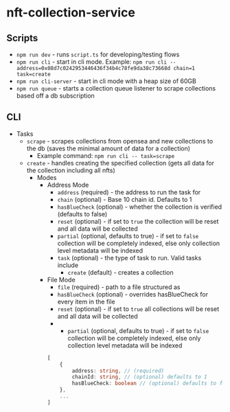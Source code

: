 # nft-collection-service

## Scripts
<!-- * `npm run serve` - starts the program in production mode (not yet implemented) -->
* `npm run dev` - runs `script.ts` for developing/testing flows
* `npm run cli` - start in cli mode. Example: `npm run cli -- address=0x08d7c0242953446436f34b4c78fe9da38c73668d chain=1 task=create`
* `npm run cli-server` - start in cli mode with a heap size of 60GB
* `npm run queue` - starts a collection queue listener to scrape collections based off a db subscription 
## CLI 

* Tasks
    * `scrape` - scrapes collections from opensea and new collections to the db (saves the minimal amount of data for a collection)
        * Example command: `npm run cli -- task=scrape`
    * `create` - handles creating the specified collection (gets all data for the collection including all nfts)
        * Modes 
            * Address Mode 
                * `address` (required) - the address to run the task for 
                * `chain` (optional) - Base 10 chain id. Defaults to 1
                * `hasBlueCheck` (optional) - whether the collection is verified (defaults to false)
                * `reset` (optional) - if set to `true` the collection will be reset and all data will be collected
                * `partial` (optional, defaults to true) - if set to `false` collection will be completely indexed, else only           collection level metadata will be indexed 
                * `task` (optional) - the type of task to run. Valid tasks include 
                    * `create` (default) - creates a collection
            * File Mode
                * `file` (required) - path to a file structured as    
                * `hasBlueCheck` (optional) - overrides hasBlueCheck for every item in the file
                * `reset` (optional) - if set to `true` all collections will be reset and all data will be collected
                * * `partial` (optional, defaults to true) - if set to `false` collection will be completely indexed, else only           collection level metadata will be indexed
                ```ts
                [
                    { 
                        address: string, // (required)
                        chainId: string, // (optional) defaults to 1
                        hasBlueCheck: boolean // (optional) defaults to false
                    },
                    ...
                ]
                ```

